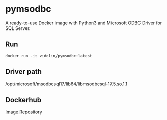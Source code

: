 # pymsodbc

A ready-to-use Docker image with Python3 and Microsoft ODBC Driver for SQL Server.

## Run

```shell
docker run -it vidolin/pymsodbc:latest
```

## Driver path

/opt/microsoft/msodbcsql17/lib64/libmsodbcsql-17.5.so.1.1

## Dockerhub

[Image Repository](https://hub.docker.com/repository/docker/vidolin/pymsodbc)
